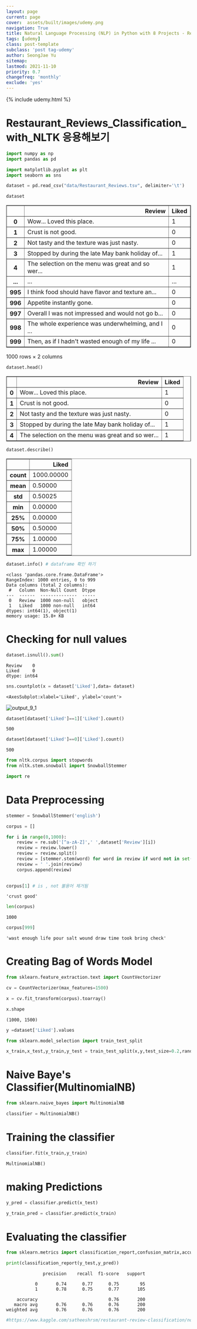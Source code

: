 ```yaml
---
layout: page
current: page
cover:  assets/built/images/udemy.png
navigation: True
title: Natural Language Processing (NLP) in Python with 8 Projects - Restaurant Reviews Classification with NLTK 응용해보기
tags: [udemy]  
class: post-template
subclass: 'post tag-udemy'  
author: SeongJae Yu  
sitemap:
lastmod: 2021-11-10
priority: 0.7
changefreq: 'monthly'
exclude: 'yes'
---
```

{% include udemy.html %}

# Restaurant_Reviews_Classification_with_NLTK 응용해보기


```python
import numpy as np
import pandas as pd

import matplotlib.pyplot as plt
import seaborn as sns
```


```python
dataset = pd.read_csv("data/Restaurant_Reviews.tsv", delimiter='\t')
```


```python
dataset
```




<div>
<style scoped>
    .dataframe tbody tr th:only-of-type {
        vertical-align: middle;
    }

    .dataframe tbody tr th {
        vertical-align: top;
    }

    .dataframe thead th {
        text-align: right;
    }
</style>
<table border="1" class="dataframe">
  <thead>
    <tr style="text-align: right;">
      <th></th>
      <th>Review</th>
      <th>Liked</th>
    </tr>
  </thead>
  <tbody>
    <tr>
      <th>0</th>
      <td>Wow... Loved this place.</td>
      <td>1</td>
    </tr>
    <tr>
      <th>1</th>
      <td>Crust is not good.</td>
      <td>0</td>
    </tr>
    <tr>
      <th>2</th>
      <td>Not tasty and the texture was just nasty.</td>
      <td>0</td>
    </tr>
    <tr>
      <th>3</th>
      <td>Stopped by during the late May bank holiday of...</td>
      <td>1</td>
    </tr>
    <tr>
      <th>4</th>
      <td>The selection on the menu was great and so wer...</td>
      <td>1</td>
    </tr>
    <tr>
      <th>...</th>
      <td>...</td>
      <td>...</td>
    </tr>
    <tr>
      <th>995</th>
      <td>I think food should have flavor and texture an...</td>
      <td>0</td>
    </tr>
    <tr>
      <th>996</th>
      <td>Appetite instantly gone.</td>
      <td>0</td>
    </tr>
    <tr>
      <th>997</th>
      <td>Overall I was not impressed and would not go b...</td>
      <td>0</td>
    </tr>
    <tr>
      <th>998</th>
      <td>The whole experience was underwhelming, and I ...</td>
      <td>0</td>
    </tr>
    <tr>
      <th>999</th>
      <td>Then, as if I hadn't wasted enough of my life ...</td>
      <td>0</td>
    </tr>
  </tbody>
</table>
<p>1000 rows × 2 columns</p>
</div>




```python
dataset.head()
```




<div>
<style scoped>
    .dataframe tbody tr th:only-of-type {
        vertical-align: middle;
    }

    .dataframe tbody tr th {
        vertical-align: top;
    }

    .dataframe thead th {
        text-align: right;
    }
</style>
<table border="1" class="dataframe">
  <thead>
    <tr style="text-align: right;">
      <th></th>
      <th>Review</th>
      <th>Liked</th>
    </tr>
  </thead>
  <tbody>
    <tr>
      <th>0</th>
      <td>Wow... Loved this place.</td>
      <td>1</td>
    </tr>
    <tr>
      <th>1</th>
      <td>Crust is not good.</td>
      <td>0</td>
    </tr>
    <tr>
      <th>2</th>
      <td>Not tasty and the texture was just nasty.</td>
      <td>0</td>
    </tr>
    <tr>
      <th>3</th>
      <td>Stopped by during the late May bank holiday of...</td>
      <td>1</td>
    </tr>
    <tr>
      <th>4</th>
      <td>The selection on the menu was great and so wer...</td>
      <td>1</td>
    </tr>
  </tbody>
</table>
</div>




```python
dataset.describe()
```




<div>
<style scoped>
    .dataframe tbody tr th:only-of-type {
        vertical-align: middle;
    }

    .dataframe tbody tr th {
        vertical-align: top;
    }

    .dataframe thead th {
        text-align: right;
    }
</style>
<table border="1" class="dataframe">
  <thead>
    <tr style="text-align: right;">
      <th></th>
      <th>Liked</th>
    </tr>
  </thead>
  <tbody>
    <tr>
      <th>count</th>
      <td>1000.00000</td>
    </tr>
    <tr>
      <th>mean</th>
      <td>0.50000</td>
    </tr>
    <tr>
      <th>std</th>
      <td>0.50025</td>
    </tr>
    <tr>
      <th>min</th>
      <td>0.00000</td>
    </tr>
    <tr>
      <th>25%</th>
      <td>0.00000</td>
    </tr>
    <tr>
      <th>50%</th>
      <td>0.50000</td>
    </tr>
    <tr>
      <th>75%</th>
      <td>1.00000</td>
    </tr>
    <tr>
      <th>max</th>
      <td>1.00000</td>
    </tr>
  </tbody>
</table>
</div>




```python
dataset.info() # dataframe 확인 하기 
```

    <class 'pandas.core.frame.DataFrame'>
    RangeIndex: 1000 entries, 0 to 999
    Data columns (total 2 columns):
     #   Column  Non-Null Count  Dtype 
    ---  ------  --------------  ----- 
     0   Review  1000 non-null   object
     1   Liked   1000 non-null   int64 
    dtypes: int64(1), object(1)
    memory usage: 15.8+ KB


# Checking for null values


```python
dataset.isnull().sum()
```




    Review    0
    Liked     0
    dtype: int64




```python
sns.countplot(x = dataset['Liked'],data= dataset)
```




    <AxesSubplot:xlabel='Liked', ylabel='count'>





![output_9_1](./img/udemy/output_9_1.png)




```python
dataset[dataset['Liked']==1]['Liked'].count()
```




    500




```python
dataset[dataset['Liked']==0]['Liked'].count()
```




    500




```python
from nltk.corpus import stopwords
from nltk.stem.snowball import SnowballStemmer
```


```python
import re
```

# Data Preprocessing


```python
stemmer = SnowballStemmer('english')
```


```python
corpus = []
```


```python
for i in range(0,1000):
    review = re.sub('[^a-zA-Z]',' ',dataset['Review'][i])
    review = review.lower()
    review = review.split()
    review = [stemmer.stem(word) for word in review if word not in set(stopwords.words('english'))]
    review = ' '.join(review)
    corpus.append(review)
    
```


```python
corpus[1] # is , not 불용어 제거됨
```




    'crust good'




```python
len(corpus)
```




    1000




```python
corpus[999]
```




    'wast enough life pour salt wound draw time took bring check'



# Creating Bag of Words Model


```python
from sklearn.feature_extraction.text import CountVectorizer
```


```python
cv = CountVectorizer(max_features=1500)
```


```python
x = cv.fit_transform(corpus).toarray()
```


```python
x.shape
```




    (1000, 1500)




```python
y =dataset['Liked'].values
```


```python
from sklearn.model_selection import train_test_split
```


```python
x_train,x_test,y_train,y_test = train_test_split(x,y,test_size=0.2,random_state=17)
```

# Naive Baye's Classifier(MultinomialNB)



```python
from sklearn.naive_bayes import MultinomialNB
```


```python
classifier = MultinomialNB()
```

# Training the classifier


```python
classifier.fit(x_train,y_train)
```




    MultinomialNB()



# making Predictions


```python
y_pred = classifier.predict(x_test)
```


```python
y_train_pred = classifier.predict(x_train)
```

# Evaluating the classifier


```python
from sklearn.metrics import classification_report,confusion_matrix,accuracy_score
```


```python
print(classification_report(y_test,y_pred))
```

                  precision    recall  f1-score   support
    
               0       0.74      0.77      0.75        95
               1       0.78      0.75      0.77       105
    
        accuracy                           0.76       200
       macro avg       0.76      0.76      0.76       200
    weighted avg       0.76      0.76      0.76       200




```python
#https://www.kaggle.com/satheeshrsm/restaurant-review-classification/notebook
```
